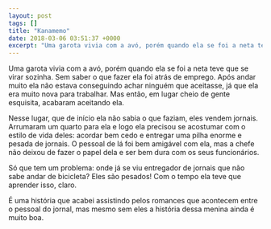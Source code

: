 ```yaml
---
layout: post
tags: []
title: "Kanamemo"
date: 2018-03-06 03:51:37 +0000
excerpt: "Uma garota vivia com a avó, porém quando ela se foi a neta teve que se virar sozinha. Sem saber o que fazer ela foi atrás de emprego. Após..."
---
```


Uma garota vivia com a avó, porém quando ela se foi a neta teve que se virar sozinha. Sem saber o que fazer ela foi atrás de emprego. Após andar muito ela não estava conseguindo achar ninguém que aceitasse, já que ela era muito nova para trabalhar. Mas então, em lugar cheio de gente esquisita, acabaram aceitando ela.

Nesse lugar, que de início ela não sabia o que faziam, eles vendem jornais. Arrumaram um quarto para ela e logo ela precisou se acostumar com o estilo de vida deles: acordar bem cedo e entregar uma pilha enorme e pesada de jornais. O pessoal de lá foi bem amigável com ela, mas a chefe não deixou de fazer o papel dela e ser bem dura com os seus funcionários.

Só que tem um problema: onde já se viu entregador de jornais que não sabe andar de bicicleta? Eles são pesados! Com o tempo ela teve que aprender isso, claro.

É uma história que acabei assistindo pelos romances que acontecem entre o pessoal do jornal, mas mesmo sem eles a história dessa menina ainda é muito boa.